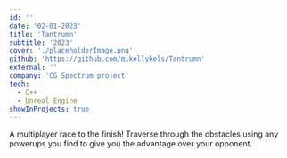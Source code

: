 ```yaml
---
id: ''
date: '02-01-2023'
title: 'Tantrumn'
subtitle: '2023'
cover: './placeholderImage.png'
github: 'https://github.com/mikellykels/Tantrumn'
external: ''
company: 'CG Spectrum project'
tech:
  - C++
  - Unreal Engine
showInProjects: true
---
```


A multiplayer race to the finish! Traverse through the obstacles using any powerups you find to give you the advantage over your opponent.
